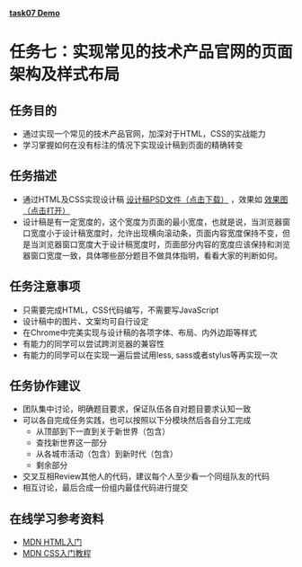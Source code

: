 [**task07 Demo**](https://draft-jay.github.io/IFE_Baidu/task_07/index.html)

# 任务七：实现常见的技术产品官网的页面架构及样式布局

## 任务目的

 - 通过实现一个常见的技术产品官网，加深对于HTML，CSS的实战能力
 - 学习掌握如何在没有标注的情况下实现设计稿到页面的精确转变

## 任务描述

 - 通过HTML及CSS实现设计稿 [设计稿PSD文件（点击下载）](http://7xrp04.com1.z0.glb.clouddn.com/task_1_7_1.psd) ，效果如 [效果图（点击打开）](http://7xrp04.com1.z0.glb.clouddn.com/task_1_7_2.jpg) 
 - 设计稿是有一定宽度的，这个宽度为页面的最小宽度，也就是说，当浏览器窗口宽度小于设计稿宽度时，允许出现横向滚动条，页面内容宽度保持不变，但是当浏览器窗口宽度大于设计稿宽度时，页面部分内容的宽度应该保持和浏览器窗口宽度一致，具体哪些部分题目不做具体指明，看看大家的判断如何。

## 任务注意事项

 - 只需要完成HTML，CSS代码编写，不需要写JavaScript
 - 设计稿中的图片、文案均可自行设定
 - 在Chrome中完美实现与设计稿的各项字体、布局、内外边距等样式
 - 有能力的同学可以尝试跨浏览器的兼容性
 - 有能力的同学可以在实现一遍后尝试用less, sass或者stylus等再实现一次

## 任务协作建议

 - 团队集中讨论，明确题目要求，保证队伍各自对题目要求认知一致
 - 可以各自完成任务实践，也可以按照以下分模块然后各自分工完成
   + 从顶部到下一直到关于新世界（包含）
   + 查找新世界这一部分
   + 从各城市活动（包含）到新时代（包含）
   + 剩余部分
 - 交叉互相Review其他人的代码，建议每个人至少看一个同组队友的代码
 - 相互讨论，最后合成一份组内最佳代码进行提交

## 在线学习参考资料

 - [MDN HTML入门](https://developer.mozilla.org/zh-CN/docs/Web/Guide/HTML/Introduction)
 - [MDN CSS入门教程](https://developer.mozilla.org/zh-CN/docs/Web/Guide/CSS/Getting_started)